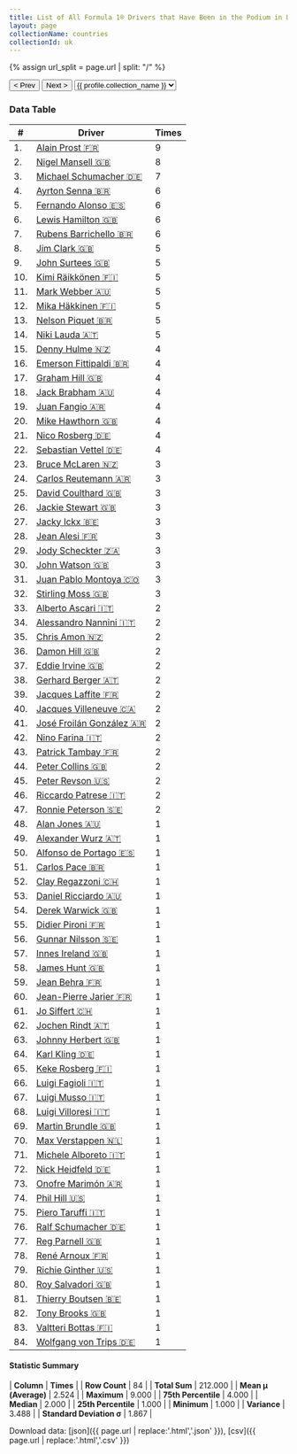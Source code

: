 ```yaml
---
title: List of All Formula 1® Drivers that Have Been in the Podium in UK by Number of Times
layout: page
collectionName: countries
collectionId: uk
---
```


{% assign url_split = page.url | split: "/" %}
<div id="collection-navigation">
<button onclick="selector.options[selector.selectedIndex-1].value && (window.location = selector.options[selector.selectedIndex-1].value);">&lt; Prev</button>
<button onclick="selector.options[selector.selectedIndex+1].value && (window.location = selector.options[selector.selectedIndex+1].value);">Next &gt;</button>
<select id="selector" onchange="this.options[this.selectedIndex].value && (window.location = this.options[this.selectedIndex].value);">
  {% for collectionId in site.data[page.collectionName].refs %}
    {% if collectionId == page.collectionId %}
      {% assign selected = "selected" %}
    {% else %}
      {% assign selected = "" %}
    {% endif %}
    {% assign profile = site.data[page.collectionName][collectionId].profile %}
    <option value="/f1/{{ page.collectionName }}/{{ collectionId }}/{{ url_split[4] }}" {{ selected }}>{{ profile.collection_name }}</option>
  {% endfor %}
</select>
</div>

<canvas id="chart" width="400" height="180"></canvas>
<script>
var data = {
    "datasets": [
        {
            "backgroundColor": [
                "#9C8E8D",
                "#9C8E8D",
                "#9C8E8D",
                "#9C8E8D",
                "#9C8E8D",
                "#9C8E8D",
                "#9C8E8D",
                "#9C8E8D",
                "#9C8E8D",
                "#9C8E8D",
                "#9C8E8D",
                "#9C8E8D",
                "#9C8E8D",
                "#9C8E8D",
                "#9C8E8D",
                "#9C8E8D",
                "#9C8E8D",
                "#9C8E8D",
                "#9C8E8D",
                "#9C8E8D",
                "#9C8E8D",
                "#9C8E8D",
                "#9C8E8D",
                "#9C8E8D",
                "#9C8E8D",
                "#9C8E8D",
                "#9C8E8D",
                "#9C8E8D",
                "#9C8E8D",
                "#9C8E8D",
                "#9C8E8D",
                "#9C8E8D",
                "#9C8E8D",
                "#9C8E8D",
                "#9C8E8D",
                "#9C8E8D",
                "#9C8E8D",
                "#9C8E8D",
                "#9C8E8D",
                "#9C8E8D",
                "#9C8E8D",
                "#9C8E8D",
                "#9C8E8D",
                "#9C8E8D",
                "#9C8E8D",
                "#9C8E8D",
                "#9C8E8D",
                "#9C8E8D",
                "#9C8E8D",
                "#9C8E8D",
                "#9C8E8D",
                "#9C8E8D",
                "#9C8E8D",
                "#9C8E8D",
                "#9C8E8D",
                "#9C8E8D",
                "#9C8E8D",
                "#9C8E8D",
                "#9C8E8D",
                "#9C8E8D",
                "#9C8E8D",
                "#9C8E8D",
                "#9C8E8D",
                "#9C8E8D",
                "#9C8E8D",
                "#9C8E8D",
                "#9C8E8D",
                "#9C8E8D",
                "#9C8E8D",
                "#9C8E8D",
                "#9C8E8D",
                "#9C8E8D",
                "#9C8E8D",
                "#9C8E8D",
                "#9C8E8D",
                "#9C8E8D",
                "#9C8E8D",
                "#9C8E8D",
                "#9C8E8D",
                "#9C8E8D",
                "#9C8E8D",
                "#9C8E8D",
                "#9C8E8D",
                "#9C8E8D"
            ],
            "borderColor": [
                "#1D181E",
                "#1D181E",
                "#1D181E",
                "#1D181E",
                "#1D181E",
                "#1D181E",
                "#1D181E",
                "#1D181E",
                "#1D181E",
                "#1D181E",
                "#1D181E",
                "#1D181E",
                "#1D181E",
                "#1D181E",
                "#1D181E",
                "#1D181E",
                "#1D181E",
                "#1D181E",
                "#1D181E",
                "#1D181E",
                "#1D181E",
                "#1D181E",
                "#1D181E",
                "#1D181E",
                "#1D181E",
                "#1D181E",
                "#1D181E",
                "#1D181E",
                "#1D181E",
                "#1D181E",
                "#1D181E",
                "#1D181E",
                "#1D181E",
                "#1D181E",
                "#1D181E",
                "#1D181E",
                "#1D181E",
                "#1D181E",
                "#1D181E",
                "#1D181E",
                "#1D181E",
                "#1D181E",
                "#1D181E",
                "#1D181E",
                "#1D181E",
                "#1D181E",
                "#1D181E",
                "#1D181E",
                "#1D181E",
                "#1D181E",
                "#1D181E",
                "#1D181E",
                "#1D181E",
                "#1D181E",
                "#1D181E",
                "#1D181E",
                "#1D181E",
                "#1D181E",
                "#1D181E",
                "#1D181E",
                "#1D181E",
                "#1D181E",
                "#1D181E",
                "#1D181E",
                "#1D181E",
                "#1D181E",
                "#1D181E",
                "#1D181E",
                "#1D181E",
                "#1D181E",
                "#1D181E",
                "#1D181E",
                "#1D181E",
                "#1D181E",
                "#1D181E",
                "#1D181E",
                "#1D181E",
                "#1D181E",
                "#1D181E",
                "#1D181E",
                "#1D181E",
                "#1D181E",
                "#1D181E",
                "#1D181E"
            ],
            "borderWidth": 1,
            "data": [
                9.0,
                8.0,
                7.0,
                6.0,
                6.0,
                6.0,
                6.0,
                5.0,
                5.0,
                5.0,
                5.0,
                5.0,
                5.0,
                5.0,
                4.0,
                4.0,
                4.0,
                4.0,
                4.0,
                4.0,
                4.0,
                4.0,
                3.0,
                3.0,
                3.0,
                3.0,
                3.0,
                3.0,
                3.0,
                3.0,
                3.0,
                3.0,
                2.0,
                2.0,
                2.0,
                2.0,
                2.0,
                2.0,
                2.0,
                2.0,
                2.0,
                2.0,
                2.0,
                2.0,
                2.0,
                2.0,
                2.0,
                1.0,
                1.0,
                1.0,
                1.0,
                1.0,
                1.0,
                1.0,
                1.0,
                1.0,
                1.0,
                1.0,
                1.0,
                1.0,
                1.0,
                1.0,
                1.0,
                1.0,
                1.0,
                1.0,
                1.0,
                1.0,
                1.0,
                1.0,
                1.0,
                1.0,
                1.0,
                1.0,
                1.0,
                1.0,
                1.0,
                1.0,
                1.0,
                1.0,
                1.0,
                1.0,
                1.0,
                1.0
            ],
            "label": "Times"
        }
    ],
    "labels": [
        "Alain Prost",
        "Nigel Mansell",
        "Michael Schumacher",
        "Ayrton Senna",
        "Fernando Alonso",
        "Lewis Hamilton",
        "Rubens Barrichello",
        "Jim Clark",
        "John Surtees",
        "Kimi Räikkönen",
        "Mark Webber",
        "Mika Häkkinen",
        "Nelson Piquet",
        "Niki Lauda",
        "Denny Hulme",
        "Emerson Fittipaldi",
        "Graham Hill",
        "Jack Brabham",
        "Juan Fangio",
        "Mike Hawthorn",
        "Nico Rosberg",
        "Sebastian Vettel",
        "Bruce McLaren",
        "Carlos Reutemann",
        "David Coulthard",
        "Jackie Stewart",
        "Jacky Ickx",
        "Jean Alesi",
        "Jody Scheckter",
        "John Watson",
        "Juan Pablo Montoya",
        "Stirling Moss",
        "Alberto Ascari",
        "Alessandro Nannini",
        "Chris Amon",
        "Damon Hill",
        "Eddie Irvine",
        "Gerhard Berger",
        "Jacques Laffite",
        "Jacques Villeneuve",
        "José Froilán González",
        "Nino Farina",
        "Patrick Tambay",
        "Peter Collins",
        "Peter Revson",
        "Riccardo Patrese",
        "Ronnie Peterson",
        "Alan Jones",
        "Alexander Wurz",
        "Alfonso de Portago",
        "Carlos Pace",
        "Clay Regazzoni",
        "Daniel Ricciardo",
        "Derek Warwick",
        "Didier Pironi",
        "Gunnar Nilsson",
        "Innes Ireland",
        "James Hunt",
        "Jean Behra",
        "Jean-Pierre Jarier",
        "Jo Siffert",
        "Jochen Rindt",
        "Johnny Herbert",
        "Karl Kling",
        "Keke Rosberg",
        "Luigi Fagioli",
        "Luigi Musso",
        "Luigi Villoresi",
        "Martin Brundle",
        "Max Verstappen",
        "Michele Alboreto",
        "Nick Heidfeld",
        "Onofre Marimón",
        "Phil Hill",
        "Piero Taruffi",
        "Ralf Schumacher",
        "Reg Parnell",
        "René Arnoux",
        "Richie Ginther",
        "Roy Salvadori",
        "Thierry Boutsen",
        "Tony Brooks",
        "Valtteri Bottas",
        "Wolfgang von Trips"
    ]
};
var options = {
  legend: {
    display: false
  },
  scales: {
    xAxes: [{
      ticks: {
        beginAtZero: true,
        maxRotation: 180,
        display: window.innerWidth > 800
      }
    }],
    yAxes: [{
      ticks: {
        beginAtZero: true
      }
    }]
  },
  onResize: function(chart, size) {
    chart.options.scales.xAxes[0].ticks.display = size.width > 800;
  }
};
var chart = new Chart("chart", {
    data: data,
    type: 'bar',
    options: options
});
</script>



### Data Table

| # | Driver | Times |
|--|--|--|
| 1. | [Alain Prost 🇫🇷](/f1/drivers/prost) | 9 |
| 2. | [Nigel Mansell 🇬🇧](/f1/drivers/mansell) | 8 |
| 3. | [Michael Schumacher 🇩🇪](/f1/drivers/michael_schumacher) | 7 |
| 4. | [Ayrton Senna 🇧🇷](/f1/drivers/senna) | 6 |
| 5. | [Fernando Alonso 🇪🇸](/f1/drivers/alonso) | 6 |
| 6. | [Lewis Hamilton 🇬🇧](/f1/drivers/hamilton) | 6 |
| 7. | [Rubens Barrichello 🇧🇷](/f1/drivers/barrichello) | 6 |
| 8. | [Jim Clark 🇬🇧](/f1/drivers/clark) | 5 |
| 9. | [John Surtees 🇬🇧](/f1/drivers/surtees) | 5 |
| 10. | [Kimi Räikkönen 🇫🇮](/f1/drivers/raikkonen) | 5 |
| 11. | [Mark Webber 🇦🇺](/f1/drivers/webber) | 5 |
| 12. | [Mika Häkkinen 🇫🇮](/f1/drivers/hakkinen) | 5 |
| 13. | [Nelson Piquet 🇧🇷](/f1/drivers/piquet) | 5 |
| 14. | [Niki Lauda 🇦🇹](/f1/drivers/lauda) | 5 |
| 15. | [Denny Hulme 🇳🇿](/f1/drivers/hulme) | 4 |
| 16. | [Emerson Fittipaldi 🇧🇷](/f1/drivers/emerson_fittipaldi) | 4 |
| 17. | [Graham Hill 🇬🇧](/f1/drivers/hill) | 4 |
| 18. | [Jack Brabham 🇦🇺](/f1/drivers/jack_brabham) | 4 |
| 19. | [Juan Fangio 🇦🇷](/f1/drivers/fangio) | 4 |
| 20. | [Mike Hawthorn 🇬🇧](/f1/drivers/hawthorn) | 4 |
| 21. | [Nico Rosberg 🇩🇪](/f1/drivers/rosberg) | 4 |
| 22. | [Sebastian Vettel 🇩🇪](/f1/drivers/vettel) | 4 |
| 23. | [Bruce McLaren 🇳🇿](/f1/drivers/mclaren) | 3 |
| 24. | [Carlos Reutemann 🇦🇷](/f1/drivers/reutemann) | 3 |
| 25. | [David Coulthard 🇬🇧](/f1/drivers/coulthard) | 3 |
| 26. | [Jackie Stewart 🇬🇧](/f1/drivers/stewart) | 3 |
| 27. | [Jacky Ickx 🇧🇪](/f1/drivers/ickx) | 3 |
| 28. | [Jean Alesi 🇫🇷](/f1/drivers/alesi) | 3 |
| 29. | [Jody Scheckter 🇿🇦](/f1/drivers/scheckter) | 3 |
| 30. | [John Watson 🇬🇧](/f1/drivers/watson) | 3 |
| 31. | [Juan Pablo Montoya 🇨🇴](/f1/drivers/montoya) | 3 |
| 32. | [Stirling Moss 🇬🇧](/f1/drivers/moss) | 3 |
| 33. | [Alberto Ascari 🇮🇹](/f1/drivers/ascari) | 2 |
| 34. | [Alessandro Nannini 🇮🇹](/f1/drivers/nannini) | 2 |
| 35. | [Chris Amon 🇳🇿](/f1/drivers/amon) | 2 |
| 36. | [Damon Hill 🇬🇧](/f1/drivers/damon_hill) | 2 |
| 37. | [Eddie Irvine 🇬🇧](/f1/drivers/irvine) | 2 |
| 38. | [Gerhard Berger 🇦🇹](/f1/drivers/berger) | 2 |
| 39. | [Jacques Laffite 🇫🇷](/f1/drivers/laffite) | 2 |
| 40. | [Jacques Villeneuve 🇨🇦](/f1/drivers/villeneuve) | 2 |
| 41. | [José Froilán González 🇦🇷](/f1/drivers/gonzalez) | 2 |
| 42. | [Nino Farina 🇮🇹](/f1/drivers/farina) | 2 |
| 43. | [Patrick Tambay 🇫🇷](/f1/drivers/tambay) | 2 |
| 44. | [Peter Collins 🇬🇧](/f1/drivers/collins) | 2 |
| 45. | [Peter Revson 🇺🇸](/f1/drivers/revson) | 2 |
| 46. | [Riccardo Patrese 🇮🇹](/f1/drivers/patrese) | 2 |
| 47. | [Ronnie Peterson 🇸🇪](/f1/drivers/peterson) | 2 |
| 48. | [Alan Jones 🇦🇺](/f1/drivers/jones) | 1 |
| 49. | [Alexander Wurz 🇦🇹](/f1/drivers/wurz) | 1 |
| 50. | [Alfonso de Portago 🇪🇸](/f1/drivers/portago) | 1 |
| 51. | [Carlos Pace 🇧🇷](/f1/drivers/pace) | 1 |
| 52. | [Clay Regazzoni 🇨🇭](/f1/drivers/regazzoni) | 1 |
| 53. | [Daniel Ricciardo 🇦🇺](/f1/drivers/ricciardo) | 1 |
| 54. | [Derek Warwick 🇬🇧](/f1/drivers/warwick) | 1 |
| 55. | [Didier Pironi 🇫🇷](/f1/drivers/pironi) | 1 |
| 56. | [Gunnar Nilsson 🇸🇪](/f1/drivers/nilsson) | 1 |
| 57. | [Innes Ireland 🇬🇧](/f1/drivers/ireland) | 1 |
| 58. | [James Hunt 🇬🇧](/f1/drivers/hunt) | 1 |
| 59. | [Jean Behra 🇫🇷](/f1/drivers/behra) | 1 |
| 60. | [Jean-Pierre Jarier 🇫🇷](/f1/drivers/jarier) | 1 |
| 61. | [Jo Siffert 🇨🇭](/f1/drivers/siffert) | 1 |
| 62. | [Jochen Rindt 🇦🇹](/f1/drivers/rindt) | 1 |
| 63. | [Johnny Herbert 🇬🇧](/f1/drivers/herbert) | 1 |
| 64. | [Karl Kling 🇩🇪](/f1/drivers/kling) | 1 |
| 65. | [Keke Rosberg 🇫🇮](/f1/drivers/keke_rosberg) | 1 |
| 66. | [Luigi Fagioli 🇮🇹](/f1/drivers/fagioli) | 1 |
| 67. | [Luigi Musso 🇮🇹](/f1/drivers/musso) | 1 |
| 68. | [Luigi Villoresi 🇮🇹](/f1/drivers/villoresi) | 1 |
| 69. | [Martin Brundle 🇬🇧](/f1/drivers/brundle) | 1 |
| 70. | [Max Verstappen 🇳🇱](/f1/drivers/max_verstappen) | 1 |
| 71. | [Michele Alboreto 🇮🇹](/f1/drivers/alboreto) | 1 |
| 72. | [Nick Heidfeld 🇩🇪](/f1/drivers/heidfeld) | 1 |
| 73. | [Onofre Marimón 🇦🇷](/f1/drivers/marimon) | 1 |
| 74. | [Phil Hill 🇺🇸](/f1/drivers/phil_hill) | 1 |
| 75. | [Piero Taruffi 🇮🇹](/f1/drivers/taruffi) | 1 |
| 76. | [Ralf Schumacher 🇩🇪](/f1/drivers/ralf_schumacher) | 1 |
| 77. | [Reg Parnell 🇬🇧](/f1/drivers/reg_parnell) | 1 |
| 78. | [René Arnoux 🇫🇷](/f1/drivers/arnoux) | 1 |
| 79. | [Richie Ginther 🇺🇸](/f1/drivers/ginther) | 1 |
| 80. | [Roy Salvadori 🇬🇧](/f1/drivers/salvadori) | 1 |
| 81. | [Thierry Boutsen 🇧🇪](/f1/drivers/boutsen) | 1 |
| 82. | [Tony Brooks 🇬🇧](/f1/drivers/brooks) | 1 |
| 83. | [Valtteri Bottas 🇫🇮](/f1/drivers/bottas) | 1 |
| 84. | [Wolfgang von Trips 🇩🇪](/f1/drivers/trips) | 1 |

#### Statistic Summary

| **Column** | **Times** |
| **Row Count** | 84 |
| **Total Sum** | 212.000 |
| **Mean μ (Average)** | 2.524 |
| **Maximum** | 9.000 |
| **75th Percentile** | 4.000 |
| **Median** | 2.000 |
| **25th Percentile** | 1.000 |
| **Minimum** | 1.000 |
| **Variance** | 3.488 |
| **Standard Deviation σ** | 1.867 |

Download data: [json]({{ page.url | replace:'.html','.json' }}), [csv]({{ page.url | replace:'.html','.csv' }})

